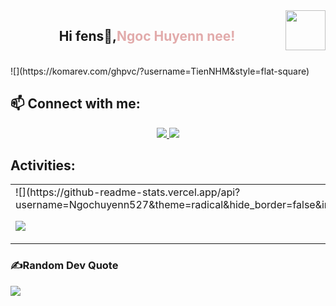 <img align="right" width="64" src="https://github.com/Ngochuyenn527.png" />

<h2 align="center">Hi fens👋,<a href="https://www.facebook.com/Ngochuyenn527" style="color: rgb(226, 171, 171); text-decoration: none;">Ngoc Huyenn nee!</a></h2>

<br />
![](https://komarev.com/ghpvc/?username=TienNHM&style=flat-square)

## 📫 Connect with me:

<p align="center">
  <a href="https://www.facebook.com/Ngochuyenn527" alt="Facebook">
    <img src="https://img.icons8.com/fluent/48/000000/facebook-new.png" target="_blank" />
  </a> 
  <a href="https://github.com/Ngochuyenn527" alt="Github">
    <img src="https://img.icons8.com/fluent/48/000000/github.png"/>
  </a> 
</p>


## Activities:

<table style="width:100%;">
  <tr>
    <td>
  ![](https://github-readme-stats.vercel.app/api?username=Ngochuyenn527&theme=radical&hide_border=false&include_all_commits=false&count_private=false)
      
  ![](https://github-readme-stats.vercel.app/api/top-langs/?username=Ngochuyenn527&theme=radical&hide_border=false&include_all_commits=false&count_private=false&layout=compact)
    </td>
    <td>
      <p align="center"> 
        <img src="https://cdn.dribbble.com/users/1059583/screenshots/4171367/coding-freak.gif" alt="dev" width="100%"/>
      </p>
    </td>
  </tr>
</table>

### ✍️Random Dev Quote
![](https://quotes-github-readme.vercel.app/api?type=horizontal&theme=radical)
